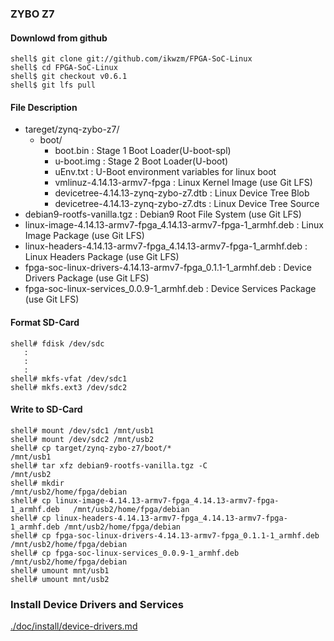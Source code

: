### ZYBO Z7

#### Downlowd from github

```console
shell$ git clone git://github.com/ikwzm/FPGA-SoC-Linux
shell$ cd FPGA-SoC-Linux
shell$ git checkout v0.6.1
shell$ git lfs pull
```

#### File Description

 * tareget/zynq-zybo-z7/
   + boot/
     - boot.bin                                                    : Stage 1 Boot Loader(U-boot-spl)
     - u-boot.img                                                  : Stage 2 Boot Loader(U-boot)
     - uEnv.txt                                                    : U-Boot environment variables for linux boot
     - vmlinuz-4.14.13-armv7-fpga                                  : Linux Kernel Image       (use Git LFS)
     - devicetree-4.14.13-zynq-zybo-z7.dtb                         : Linux Device Tree Blob   
     - devicetree-4.14.13-zynq-zybo-z7.dts                         : Linux Device Tree Source
 * debian9-rootfs-vanilla.tgz                                      : Debian9 Root File System (use Git LFS)
 * linux-image-4.14.13-armv7-fpga_4.14.13-armv7-fpga-1_armhf.deb   : Linux Image Package      (use Git LFS)
 * linux-headers-4.14.13-armv7-fpga_4.14.13-armv7-fpga-1_armhf.deb : Linux Headers Package    (use Git LFS)
 * fpga-soc-linux-drivers-4.14.13-armv7-fpga_0.1.1-1_armhf.deb     : Device Drivers Package   (use Git LFS)
 * fpga-soc-linux-services_0.0.9-1_armhf.deb                       : Device Services Package  (use Git LFS)

#### Format SD-Card

````console
shell# fdisk /dev/sdc
   :
   :
   :
shell# mkfs-vfat /dev/sdc1
shell# mkfs.ext3 /dev/sdc2
````

#### Write to SD-Card

````console
shell# mount /dev/sdc1 /mnt/usb1
shell# mount /dev/sdc2 /mnt/usb2
shell# cp target/zynq-zybo-z7/boot/*                                      /mnt/usb1
shell# tar xfz debian9-rootfs-vanilla.tgz -C                              /mnt/usb2
shell# mkdir                                                              /mnt/usb2/home/fpga/debian
shell# cp linux-image-4.14.13-armv7-fpga_4.14.13-armv7-fpga-1_armhf.deb   /mnt/usb2/home/fpga/debian
shell# cp linux-headers-4.14.13-armv7-fpga_4.14.13-armv7-fpga-1_armhf.deb /mnt/usb2/home/fpga/debian
shell# cp fpga-soc-linux-drivers-4.14.13-armv7-fpga_0.1.1-1_armhf.deb     /mnt/usb2/home/fpga/debian
shell# cp fpga-soc-linux-services_0.0.9-1_armhf.deb                       /mnt/usb2/home/fpga/debian
shell# umount mnt/usb1
shell# umount mnt/usb2
````

### Install Device Drivers and Services

[./doc/install/device-drivers.md](device-drivers.md)

